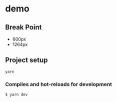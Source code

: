 # demo


## Break Point

 - 600px
 - 1264px


## Project setup
```
yarn
```

### Compiles and hot-reloads for development
```
$ yarn dev
```


